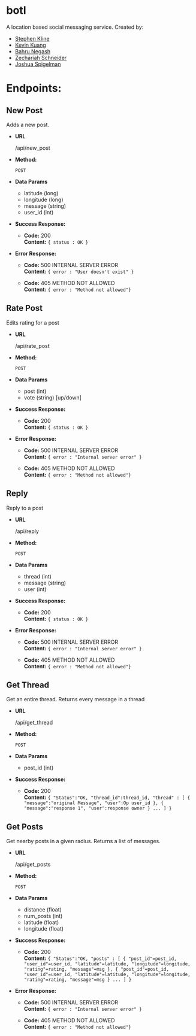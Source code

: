 # botl
A location based social messaging service. Created by:

+ [Stephen Kline](mailto:srkline@umich.edu)
+ [Kevin Kuang](mailto:kkuang@umich.edu)
+ [Bahru Negash](mailto:bahrut@umich.edu)
+ [Zechariah Schneider](zechsch@umich.edu)
+ [Joshua Spigelman](jlspige@umich.edu)

# Endpoints:
## New Post
  Adds a new post.

* **URL**

  /api/new_post

* **Method:**

  `POST`

* **Data Params**

  + latitude (long)
  + longitude (long)
  + message (string)
  + user_id (int)

* **Success Response:**

  * **Code:** 200 <br />
    **Content:** `{ status : OK }`

* **Error Response:**

  * **Code:** 500 INTERNAL SERVER ERROR <br />
    **Content:** `{ error : "User doesn't exist" }`

  * **Code:** 405 METHOD NOT ALLOWED <br />
    **Content:** `{ error : "Method not allowed"}`

## Rate Post
  Edits rating for a post

* **URL**

  /api/rate_post

* **Method:**

  `POST`

* **Data Params**

  + post (int)
  + vote (string) [up/down]

* **Success Response:**

  * **Code:** 200 <br />
    **Content:** `{ status : OK }`

* **Error Response:**

  * **Code:** 500 INTERNAL SERVER ERROR <br />
    **Content:** `{ error : "Internal server error" }`

  * **Code:** 405 METHOD NOT ALLOWED <br />
    **Content:** `{ error : "Method not allowed"}`

## Reply
  Reply to a post

* **URL**

  /api/reply

* **Method:**

  `POST`

* **Data Params**

  + thread (int)
  + message (string)
  + user (int)

* **Success Response:**

  * **Code:** 200 <br />
    **Content:** `{ status : OK }`

* **Error Response:**

  * **Code:** 500 INTERNAL SERVER ERROR <br />
    **Content:** `{ error : "Internal server error" }`

  * **Code:** 405 METHOD NOT ALLOWED <br />
    **Content:** `{ error : "Method not allowed"}`

## Get Thread
  Get an entire thread. Returns every message in a thread

* **URL**

  /api/get_thread

* **Method:**

  `POST`

* **Data Params**

  + post_id (int)

* **Success Response:**

  * **Code:** 200 <br />
    **Content:** `{
    "Status":"OK,
    "thread_id":thread_id,
    "thread" : [
      {
        "message":"original Message",
        "user":Op user_id
      },
      {
        "message":"response 1",
        "user":response owner
      }
      ...
      ]
      }`
## Get Posts
  Get nearby posts in a given radius. Returns a list of messages.

* **URL**

  /api/get_posts

* **Method:**

  `POST`

* **Data Params**

  + distance  (float)
  + num_posts (int)
  + latitude  (float)
  + longitude (float)

* **Success Response:**

  * **Code:** 200 <br />
    **Content:** `{
    "Status":"OK,
    "posts" : [
      {
        "post_id"=post_id,
        "user_id"=user_id,
        "latitude"=latitude,
        "longitude"=longitude,
        "rating"=rating,
        "message"=msg
      },
      {
      "post_id"=post_id,
        "user_id"=user_id,
        "latitude"=latitude,
        "longitude"=longitude,
        "rating"=rating,
        "message"=msg
      }
      ...
      ]
      }`

* **Error Response:**

  * **Code:** 500 INTERNAL SERVER ERROR <br />
    **Content:** `{ error : "Internal server error" }`

  * **Code:** 405 METHOD NOT ALLOWED <br />
    **Content:** `{ error : "Method not allowed"}`
